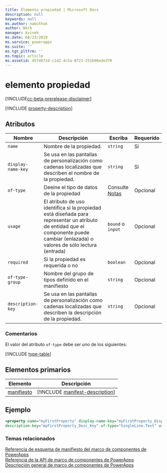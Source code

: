 ```yaml
---
title: Elemento propiedad | Microsoft Docs
description: null
keywords: null
ms.author: nabuthuk
author: Nkrb
manager: kvivek
ms.date: 04/23/2019
ms.service: powerapps
ms.suite: ''
ms.tgt_pltfrm: ''
ms.topic: article
ms.assetid: 45f4872d-c1d2-4c5a-8721-251b96ede370
---
```


# <a name="property-element"></a>elemento propiedad

[!INCLUDE[cc-beta-prerelease-disclaimer](../../../includes/cc-beta-prerelease-disclaimer.md)]

[!INCLUDE [property-description](includes/property-description.md)]

## <a name="attributes"></a>Atributos

|Nombre|Descripción|Escriba|Requerido|
|--|--|--|--|
|`name`|Nombre de la propiedad.|`string`|Sí|
|`display-name-key`|Se usa en las pantallas de personalización como cadenas localizadas que describen el nombre de la propiedad.|`string`|Sí|
|`of-type`|Deeine el tipo de datos de la propiedad|Consulte [Notas](#remarks)|Opcional|
|`usage`|El atributo de uso identifica si la propiedad está diseñada para representar un atributo de entidad que el componente puede cambiar (enlazada) o valores de sólo lectura (entrada)|`bound` o `input`|Opcional|
|`required`|Si la propiedad es requerida o no|`boolean`|Opcional|
|`of-type-group`|Nombre del grupo de tipos definido en el manifiesto|`string`|Opcional|
|`description-key`|Se usa en las pantallas de personalización como cadenas localizadas que describen la descripción de la propiedad.|`string`|Opcional|

### <a name="remarks"></a>Comentarios

El valor del atributo `of-type` debe ser uno de los siguientes:

[!INCLUDE [type-table](includes/type-table.md)]

## <a name="parent-elements"></a>Elementos primarios

|Elemento|Descripción|
|--|--|
|[manifiesto](manifest.md)|[!INCLUDE [manifest-description](includes/manifest-description.md)]|


## <a name="example"></a>Ejemplo

```xml
<property name="myFirstProperty" display-name-key="myFirstProperty_Display_Key" 
description-key="myFirstProperty_Desc_Key" of-type="SingleLine.Text" usage="bound" required="true" />
```

### <a name="related-topics"></a>Temas relacionados

[Referencia de esquema de manifiesto del marco de componentes de PowerApps](index.md)<br/>
[Referencia de la API de marco de componentes de PowerApps](../reference/index.md)<br/>
[Descripción general de marco de componentes de PowerApps](../overview.md)
